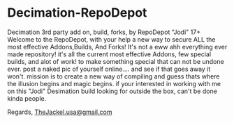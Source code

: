 # Decimation-RepoDepot
Decimation 3rd party add on, build, forks, by RepoDepot  "Jodi" 17+
Welcome to the RepoDepot, with your help a new way to secure ALL the most effective Addons,Builds, And Forks!
It's not a eww ahh everything ever made repository! it's all the current most effective Addons, few special builds, and alot of work!
to make something special that can not be undone ever. post a naked pic of yourself online.... and see if that goes away it won't.
mission is to create a new way of compiling and guess thats where the illusion begins and magic begins.
if your interested in working with me on this "Jodi" Desimation build looking for outside the box, can't be done kinda people.

Regards,
TheJackel.usa@gmail.com

